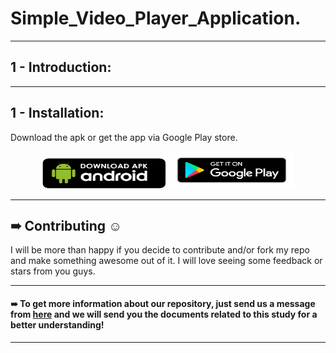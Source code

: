 # Simple_Video_Player_Application.

***
## 1 - Introduction:


***
## 1 - Installation:

Download the apk or get the app via Google Play store.

<p  href="url" align="center"  >
 <img src="https://github.com/AhmedSamirScience/Simple_Video_Player_Application./blob/main/apkpic.png" height="50" width="200"  />
 <img src="https://github.com/AhmedSamirScience/Simple_Video_Player_Application./blob/main/playstorelogo.png" height="60" width="200" /> 
</p>
 
 
***
## ➠ Contributing ☺
I will be more than happy if you decide to contribute and/or fork my repo and make something awesome out of it. I will love seeing some feedback or stars from you guys.

***
#### ➠ To get more information about our repository, just send us a message from [here](https://www.linkedin.com/in/ahmedsamir13/) and we will send you the documents related to this study for a better understanding!
 
***
